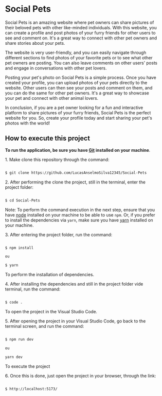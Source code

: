 # Social Pets

Social Pets is an amazing website where pet owners can share pictures of their beloved pets with other like-minded individuals. With this website, you can create a profile and post photos of your furry friends for other users to see and comment on. It's a great way to connect with other pet owners and share stories about your pets.

The website is very user-friendly, and you can easily navigate through different sections to find photos of your favorite pets or to see what other pet owners are posting. You can also leave comments on other users' posts and engage in conversations with other pet lovers.

Posting your pet's photo on Social Pets is a simple process. Once you have created your profile, you can upload photos of your pets directly to the website. Other users can then see your posts and comment on them, and you can do the same for other pet owners. It's a great way to showcase your pet and connect with other animal lovers.

In conclusion, if you are a pet owner looking for a fun and interactive platform to share pictures of your furry friends, Social Pets is the perfect website for you. So, create your profile today and start sharing your pet's photos with the world!

## How to execute this project

**To run the application, be sure you have [Git](https://git-scm.com/) installed on your machine**.

1. Make clone this repository through the command:

```sh

$ git clone https://github.com/LucasAnselmoSilva12345/Social-Pets

```

2. After performing the clone the project, still in the terminal, enter the project folder:

```sh

$ cd Social-Pets

```

Note: To perform the command execution in the next step, ensure that you have [node](https://nodejs.org/en/) installed on your machine to be able to use `npm`. Or, if you prefer to install the dependencies via `yarn`, make sure you have [yarn](https://yarnpkg.com/) installed on your machine.

3. After entering the project folder, run the command:

```sh

$ npm install

ou

$ yarn

```

To perform the installation of dependencies.

4. After installing the dependencies and still in the project folder vide terminal, run the command:

```sh

$ code .

```

To open the project in the Visual Studio Code.

5. After opening the project in your Visual Studio Code, go back to the terminal screen, and run the command:

```sh

$ npm run dev

ou

yarn dev

```

To execute the project

6. Once this is done, just open the project in your browser, through the link:

```sh

$ http://localhost:5173/

```